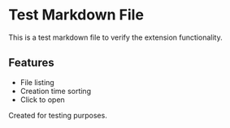 # Test Markdown File

This is a test markdown file to verify the extension functionality.

## Features
- File listing
- Creation time sorting
- Click to open

Created for testing purposes.
